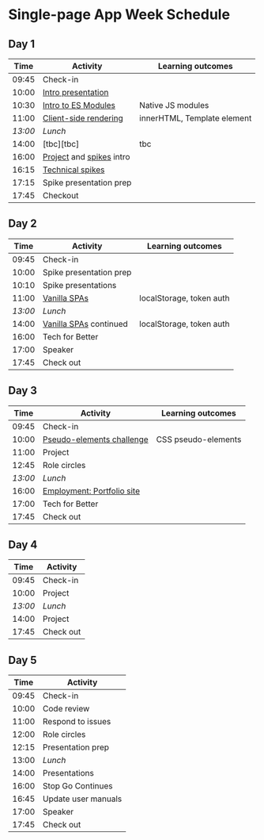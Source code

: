 # Single-page App Week Schedule

## Day 1

| Time    | Activity                                 | Learning outcomes           |
| ------- | ---------------------------------------- | --------------------------- |
| 09:45   | Check-in                                 |                             |
| 10:00   | [Intro presentation][intro-pres-20]      |                             |
| 10:30   | [Intro to ES Modules][learn-esm-30]      | Native JS modules           |
| 11:00   | [Client-side rendering][learn-rendering-120] | innerHTML, Template element |
| _13:00_ | _Lunch_                                  |                             |
| 14:00   | [tbc][tbc]                               | tbc                         |
| 16:00   | [Project][project-5] and [spikes][spikes-10] intro |                   |
| 16:15   | [Technical spikes][spikes-10]            |                             |
| 17:15   | Spike presentation prep                  |                             |
| 17:45   | Checkout                                 |                             |

[intro-pres-20]: https://hackmd.io/@fac/r1fH42HOU
[learn-esm-30]: https://github.com/oliverjam/learn-es-modules
[learn-rendering-120]: https://github.com/oliverjam/learn-dom-rendering
[learn-routing]: https://github.com/oliverjam/learn-client-side-routing
[project-5]: https://founders-and-coders.gitbook.io/coursebook/curriculum/fullstack-app/project
[spikes-10]: https://founders-and-coders.gitbook.io/coursebook/curriculum/fullstack-app/spikes

## Day 2

| Time    | Activity                             | Learning outcomes        |
| ------- | ------------------------------------ | ------------------------ |
| 09:45   | Check-in                             |                          |
| 10:00   | Spike presentation prep              |                          |
| 10:10   | Spike presentations                  |                          |
| 11:00   | [Vanilla SPAs][learn-spas]           | localStorage, token auth |
| _13:00_ | _Lunch_                              |                          |
| 14:00   | [Vanilla SPAs][learn-spas] continued | localStorage, token auth |
| 16:00   | Tech for Better                      |                          |
| 17:00   | Speaker                              |                          |
| 17:45   | Check out                            |                          |

[learn-spas]: https://github.com/oliverjam/learn-vanilla-spas

## Day 3

| Time    | Activity                               | Learning outcomes   |
| ------- | -------------------------------------- | ------------------- |
| 09:45   | Check-in                               |                     |
| 10:00   | [Pseudo-elements challenge][pseudo-mc-60] | CSS pseudo-elements |
| 11:00   | Project                                |                     |
| 12:45   | Role circles                           |                     |
| _13:00_ | _Lunch_                                |                     |
| 16:00   | [Employment: Portfolio site][employment-60]|                 |
| 17:00   | Tech for Better                        |                     |
| 17:45   | Check out                              |                     |

[pseudo-mc-60]: https://github.com/oliverjam/css-pseudo-element-challenge
[employment-60]: https://hackmd.io/@fac/BJKpHm2fw

## Day 4

| Time    | Activity |
| ------- | -------- |
| 09:45   | Check-in |
| 10:00   | Project  |
| _13:00_ | _Lunch_  |
| 14:00   | Project  |
| 17:45   | Check out|

## Day 5

| Time  | Activity            |
| ----- | ------------------- |
| 09:45 | Check-in            |
| 10:00 | Code review         |
| 11:00 | Respond to issues   |
| 12:00 | Role circles        |
| 12:15 | Presentation prep   |
| 13:00 | _Lunch_             |
| 14:00 | Presentations       |
| 16:00 | Stop Go Continues   |
| 16:45 | Update user manuals |
| 17:00 | Speaker             |
| 17:45 | Check out           |
